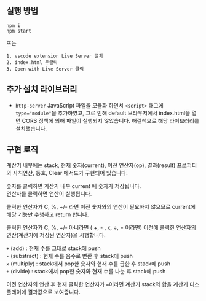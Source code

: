 ﻿## 실행 방법
```
npm i
npm start
```

또는

```
1. vscode extension Live Server 설치
2. index.html 우클릭
3. Open with Live Server 클릭
```


## 추가 설치 라이브러리 
- `http-server`
JavaScript 파일을 모듈화 하면서 `<script>` 태그에 `type="module"`을 추가하였고, 그로 인해 default 브라우저에서 index.html을 열면 CORS 정책에 의해 파일이 실행되지 않았습니다. 해결책으로 해당 라이브러리를 설치했습니다. 

## 구현 로직
계산기 내부에는 stack, 현재 숫자(current), 이전 연산자(op), 결과(result) 프로퍼티와 사칙연산, 등호, Clear 메서드가 구현되어 있습니다.
 
숫자를 클릭하면 계산기 내부 current 에 숫자가 저장됩니다.<br/>
연산자를 클릭하면 연산이 실행됩니다.

클릭한 연산자가 C, %, +/- 라면 이전 숫자와의 연산이 필요하지 않으므로 current에 해당 기능만 수행하고 return 합니다.

클릭한 연산자가 C, %, +/- 아니라면 ( +, - , x, ÷, = 이라면) 이전에 클릭한 연산자의 연산(계산기에 저장된 연산자)을 시행합니다.

`+` (add) : 현재 수를 그대로 stack에 push<br/>
`-` (substract) : 현재 수를 음수로 변환 후 stack에 push<br/>
`x` (multiply) : stack에서 pop한 숫자와 현재 수를 곱한 후 stack에 push<br/>
`÷` (divide) : stack에서 pop한 숫자와 현재 수를 나눈 후 stack에 push<br/>

이전 연산자의 연산 후 현재 클릭한 연산자가 `=`이라면  계산기 stack의 합을 계산기 디스플레이에 결과값으로 보여줍니다.


